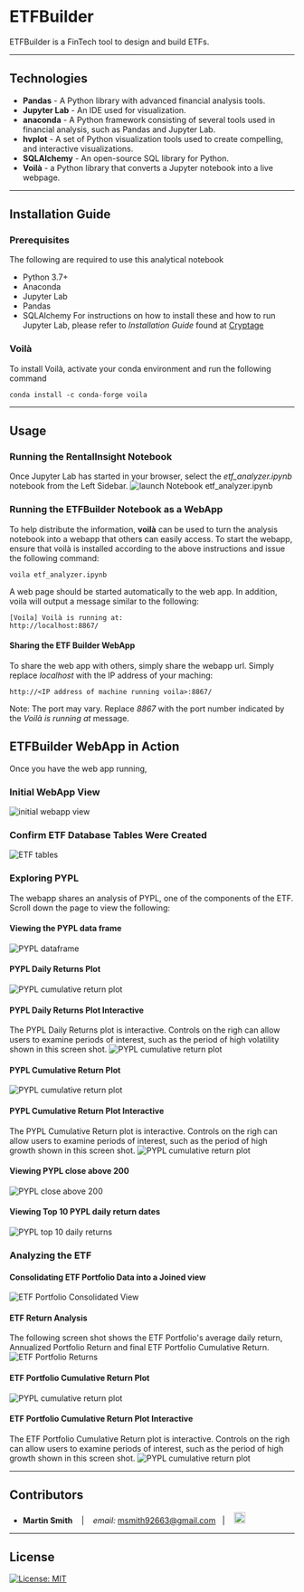 # ETFBuilder

ETFBuilder is a FinTech tool to design and build ETFs.

---

## Technologies

* **Pandas** - A Python library with advanced financial analysis tools.
* **Jupyter Lab** - An IDE used for visualization.
* **anaconda** - A Python framework consisting of several tools used in financial analysis, such as Pandas and Jupyter Lab.
* **hvplot** - A set of Python visualization tools used to create compelling, and interactive visualizations.  
* **SQLAlchemy** - An open-source SQL library for Python.
* **Voilà** - a Python library that converts a Jupyter notebook into a live webpage.

---

## Installation Guide

### Prerequisites

The following are required to use this analytical notebook
* Python 3.7+
* Anaconda
* Jupyter Lab
* Pandas
* SQLAlchemy
For instructions on how to install these and how to run Jupyter Lab, please refer to *Installation Guide* found at [Cryptage](https://github.com/CAMPSMITH/cryptage.git)

### Voilà

To install Voilà, activate your conda environment and run the following command

```
conda install -c conda-forge voila
```

---

## Usage

### Running the RentalInsight Notebook

Once Jupyter Lab has started in your browser, select the *etf_analyzer.ipynb* notebook from the Left Sidebar.
![launch Notebook etf_analyzer.ipynb](images/etfbuilder_notebook.png)

### Running the ETFBuilder Notebook as a WebApp
To help distribute the information, **voilà** can be used to turn the analysis notebook into a webapp that others can easily access.  To start the webapp, ensure that voilà is installed according to the above instructions and issue the following command:
```
voila etf_analyzer.ipynb
```
A web page should be started automatically to the web app. In addition, voila will output a message similar to the following:
```
[Voila] Voilà is running at:
http://localhost:8867/
```

#### Sharing the ETF Builder WebApp
To share the web app with others, simply share the webapp url.  Simply replace *localhost* with the IP address of your maching:
```
http://<IP address of machine running voila>:8867/
```
Note: The port may vary.  Replace *8867* with the port number indicated by the *Voilà is running at* message.

## ETFBuilder WebApp in Action
Once you have the web app running, 
### Initial WebApp View
![initial webapp view](images/initial_webapp_view.png)
### Confirm ETF Database Tables Were Created
![ETF tables](images/etf_tables.png)
### Exploring PYPL
The webapp shares an analysis of PYPL, one of the components of the ETF. Scroll down the page to view the following:
#### Viewing the PYPL data frame
![PYPL dataframe](images/pypl_dataframe.png)
#### PYPL Daily Returns Plot
![PYPL cumulative return plot](images/pypl_daily_returns.png)
#### PYPL Daily Returns Plot Interactive
The PYPL Daily Returns plot is interactive.  Controls on the righ can allow users to examine periods of interest, such as the period of high volatility shown in this screen shot.
![PYPL cumulative return plot](images/pypl_daily_returns_zoom.png)
#### PYPL Cumulative Return Plot
![PYPL cumulative return plot](images/pypl_cumprod.png)
#### PYPL Cumulative Return Plot Interactive
The PYPL Cumulative Return plot is interactive.  Controls on the righ can allow users to examine periods of interest, such as the period of high growth shown in this screen shot.
![PYPL cumulative return plot](images/pypl_cumprod_zoom.png)
#### Viewing PYPL close above 200
![PYPL close above 200](images/pypl_close_200.png)
#### Viewing Top 10 PYPL daily return dates
![PYPL top 10 daily returns](images/pypl_top10_dailyreturns.png)
### Analyzing the ETF
#### Consolidating ETF Portfolio Data into a Joined view
![ETF Portfolio Consolidated View](images/etf_daily_returns.png)
#### ETF Return Analysis
The following screen shot shows the ETF Portfolio's average daily return, Annualized Portfolio Return and final ETF Portfolio Cumulative Return.
![ETF Portfolio Returns](images/etf_average_daily_returns.png)
#### ETF Portfolio Cumulative Return Plot
![PYPL cumulative return plot](images/etf_cumprod.png)
#### ETF Portfolio  Cumulative Return Plot Interactive
The ETF Portfolio Cumulative Return plot is interactive.  Controls on the righ can allow users to examine periods of interest, such as the period of high growth shown in this screen shot.
![PYPL cumulative return plot](images/etf_cumprod_zoom.png)

---

## Contributors

*  **Martin Smith** <span>&nbsp;&nbsp;</span> |
<span>&nbsp;&nbsp;</span> *email:* msmith92663@gmail.com <span>&nbsp;&nbsp;</span>|
<span>&nbsp;&nbsp;</span> [<img src="images/LI-In-Bug.png" alt="in" width="20"/>](https://www.linkedin.com/in/smithmartinp/)

---

## License

[![License: MIT](https://img.shields.io/badge/License-MIT-yellow.svg)](LICENSE)